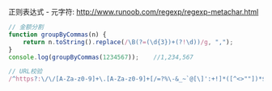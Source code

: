 正则表达式 - 元字符: http://www.runoob.com/regexp/regexp-metachar.html
```js
// 金额分割
function groupByCommas(n) {
    return n.toString().replace(/\B(?=(\d{3})+(?!\d))/g, ",");
}
console.log(groupByCommas(1234567));    //1,234,567
```
```js
// URL校验
/^https?:\/\/[A-Za-z0-9]+\.[A-Za-z0-9]+[/=?%\-&_~`@[\]':+!]*([^<>""])*$/
```
